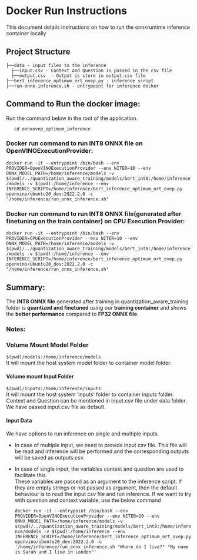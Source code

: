 # **Docker Run Instructions**
This document details instructions on how to run the onnxruntime inference container locally

## Project Structure 
```
├──data - input files to the inference
  ├──input.csv - Context and Question is passed in the csv file
  ├──output.csv  - Output is store in output.csv file
├──bert_inference_optimum_ort_ovep.py - inference script
├──run-onnx-inference.sh - entrypoint for inference docker
```


## Command to Run the docker image:  
Run the command below in the root of the application.  
```
   cd onnxovep_optimum_inference
```

### Docker run command to run INT8 ONNX file on OpenVINOExecutionProvider:  

`docker run -it --entrypoint /bin/bash --env PROVIDER=OpenVINOExecutionProvider --env NITER=10 --env ONNX_MODEL_PATH=/home/inference/models -v $(pwd)/../quantization_aware_training/models/bert_int8:/home/inference/models -v $(pwd):/home/inference --env INFERENCE_SCRIPT=/home/inference/bert_inference_optimum_ort_ovep.py openvino/ubuntu20_dev:2022.2.0 -c "/home/inference/run_onnx_inference.sh"`


### Docker run command to run INT8 ONNX file(generated after finetuning on the train container) on CPU Execution Provider:  

`docker run -it --entrypoint /bin/bash --env PROVIDER=CPUExecutionProvider --env NITER=10 --env ONNX_MODEL_PATH=/home/inference/models -v $(pwd)/../quantization_aware_training/models/bert_int8:/home/inference/models -v $(pwd):/home/inference --env INFERENCE_SCRIPT=/home/inference/bert_inference_optimum_ort_ovep.py openvino/ubuntu20_dev:2022.2.0 -c "/home/inference/run_onnx_inference.sh"`


## Summary:  
 The **INT8 ONNX file** generated after training in quantization_aware_training folder is **quantized and finetuned** using our **training container** and shows the **better performance** compared to **FP32 ONNX file**.   

### **Notes**:  
### **Volume Mount Model Folder**
`$(pwd)/models:/home/inference/models`  
It will mount the host system model folder to container model folder.

#### **Volume mount Input Folder**
`$(pwd)/inputs:/home/inference/inputs`  
It will mount the host system ‘inputs’ folder to container inputs folder.
Context and Question can be mentioned in input.csv file under data folder. We have passed input.csv file as default.

#### **Input Data**
We have options to run inference on single and multiple inputs.  
- In case of multiple input, we need to provide input csv file. 
This file will be read and inference will be performed and the corresponding outputs will be saved as outputs.csv.  
- In case of single input, the variables context and question are used to facilitate this.  
  These variables are passed as an argument to the inference script. If they are empty strings or not passed as argument, then the default behaviour is to read the input csv file and run inference. If we want to try with question and context variable, use the below command  
     
  `docker run -it --entrypoint /bin/bash --env PROVIDER=OpenVINOExecutionProvider --env NITER=10 --env ONNX_MODEL_PATH=/home/inference/models -v $(pwd)/../quantization_aware_training/models/bert_int8:/home/inference/models -v $(pwd):/home/inference --env INFERENCE_SCRIPT=/home/inference/bert_inference_optimum_ort_ovep.py openvino/ubuntu20_dev:2022.2.0 -c '/home/inference/run_onnx_inference.sh "Where do I live?" "My name is Sarah and I live in London"'
  `

